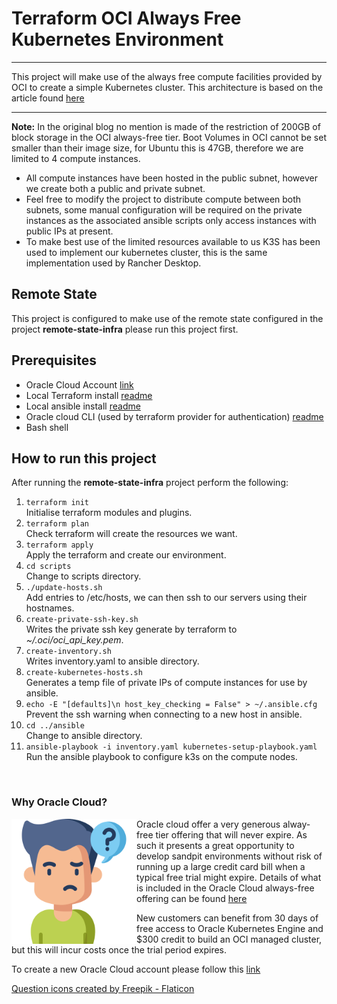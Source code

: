 # Terraform OCI Always Free Kubernetes Environment
---
This project will make use of the always free compute facilities provided by OCI to create a simple Kubernetes cluster.
This architecture is based on the article found [here](https://medium.com/geekculture/how-to-create-an-always-free-k8s-cluster-in-oracle-cloud-60be3b107c44)

---

**Note:** In the original blog no mention is made of the restriction of 200GB of block storage in the OCI always-free tier.  Boot Volumes in OCI cannot be set smaller than their image size, for Ubuntu this is 47GB, therefore we are limited to 4 compute instances.

* All compute instances have been hosted in the public subnet, however we create both a public and private subnet.  
* Feel free to modify the project to distribute compute between both subnets, some manual configuration will be required on the private instances as the associated ansible scripts only access instances with public IPs at present.
* To make best use of the limited resources available to us K3S has been used to implement our kubernetes cluster, this is the same implementation used by Rancher Desktop.

## Remote State
This project is configured to make use of the remote state configured in the project **remote-state-infra**  please run this project first.

## Prerequisites
* Oracle Cloud Account [link](https://signup.cloud.oracle.com/?language=en&sourceType=:ow:o:p:feb:0916FreePageBannerButton&intcmp=:ow:o:p:feb:0916FreePageBannerButton) 
* Local Terraform install [readme](https://learn.hashicorp.com/tutorials/terraform/install-cli)
* Local ansible install [readme](https://docs.ansible.com/ansible/latest/installation_guide/intro_installation.html)
* Oracle cloud CLI (used by terraform provider for authentication) [readme](https://docs.oracle.com/en-us/iaas/Content/API/Concepts/cliconcepts.htm) 
* Bash shell

## How to run this project
After running the **remote-state-infra** project perform the following:
1. `terraform init`  
Initialise terraform modules and plugins.
2. `terraform plan`  
Check terraform will create the resources we want.  
3. `terraform apply`  
Apply the terraform and create our environment.
4. `cd scripts`  
Change to scripts directory.
5. `./update-hosts.sh`  
Add entries to /etc/hosts, we can then ssh to our servers using their hostnames.
6. `create-private-ssh-key.sh`  
Writes the private ssh key generate by terraform to *~/.oci/oci_api_key.pem*.
7. `create-inventory.sh`  
Writes inventory.yaml to ansible directory.
8. `create-kubernetes-hosts.sh`   
Generates a temp file of private IPs of compute instances for use by ansible.
9. `echo -E "[defaults]\n host_key_checking = False" > ~/.ansible.cfg`  
Prevent the ssh warning when connecting to a new host in ansible.
10. `cd ../ansible`  
Change to ansible directory.
11. `ansible-playbook -i inventory.yaml kubernetes-setup-playbook.yaml`  
Run the ansible playbook to configure k3s on the compute nodes.
<br/>

### Why Oracle Cloud?  

<img src="./resources/images/confused.png" width="200" align="left"> Oracle cloud offer a very generous alway-free tier offering that will never expire.  As such it presents a great opportunity to develop sandpit environments without risk of running up a large credit card bill when a typical free trial might expire.  Details of what is included in the Oracle Cloud always-free offering can be found [here](https://www.oracle.com/uk/cloud/free/#always-free)

New customers can benefit from 30 days of free access to Oracle Kubernetes Engine and $300 credit to build an OCI managed cluster, but this will incur costs once the trial period expires.

To create a new Oracle Cloud account please follow this [link](https://signup.cloud.oracle.com/?language=en&sourceType=:ow:o:p:feb:0916FreePageBannerButton&intcmp=:ow:o:p:feb:0916FreePageBannerButton) 

<a href="https://www.flaticon.com/free-icons/question" title="question icons">Question icons created by Freepik - Flaticon</a>
